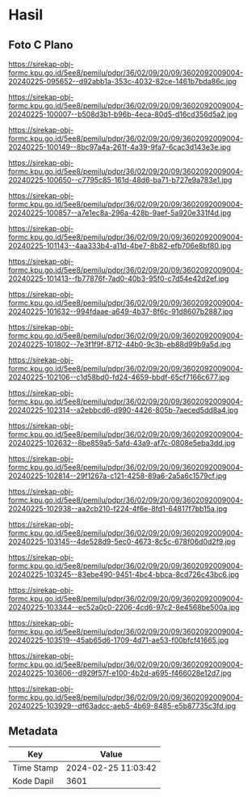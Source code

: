 # Hasil

## Foto C Plano

https://sirekap-obj-formc.kpu.go.id/5ee8/pemilu/pdpr/36/02/09/20/09/3602092009004-20240225-095652--d92abb1a-353c-4032-82ce-1461b7bda86c.jpg

https://sirekap-obj-formc.kpu.go.id/5ee8/pemilu/pdpr/36/02/09/20/09/3602092009004-20240225-100007--b508d3b1-b96b-4eca-80d5-d16cd356d5a2.jpg

https://sirekap-obj-formc.kpu.go.id/5ee8/pemilu/pdpr/36/02/09/20/09/3602092009004-20240225-100149--8bc97a4a-261f-4a39-9fa7-6cac3d143e3e.jpg

https://sirekap-obj-formc.kpu.go.id/5ee8/pemilu/pdpr/36/02/09/20/09/3602092009004-20240225-100650--c7795c85-161d-48d6-ba71-b727e9a783e1.jpg

https://sirekap-obj-formc.kpu.go.id/5ee8/pemilu/pdpr/36/02/09/20/09/3602092009004-20240225-100857--a7e1ec8a-296a-428b-9aef-5a920e331f4d.jpg

https://sirekap-obj-formc.kpu.go.id/5ee8/pemilu/pdpr/36/02/09/20/09/3602092009004-20240225-101143--4aa333b4-a11d-4be7-8b82-efb706e8bf80.jpg

https://sirekap-obj-formc.kpu.go.id/5ee8/pemilu/pdpr/36/02/09/20/09/3602092009004-20240225-101413--fb77876f-7ad0-40b3-95f0-c7d54e42d2ef.jpg

https://sirekap-obj-formc.kpu.go.id/5ee8/pemilu/pdpr/36/02/09/20/09/3602092009004-20240225-101632--994fdaae-a649-4b37-8f6c-91d8607b2887.jpg

https://sirekap-obj-formc.kpu.go.id/5ee8/pemilu/pdpr/36/02/09/20/09/3602092009004-20240225-101802--7e3f1f9f-8712-44b0-9c3b-eb88d99b9a5d.jpg

https://sirekap-obj-formc.kpu.go.id/5ee8/pemilu/pdpr/36/02/09/20/09/3602092009004-20240225-102106--c1d58bd0-fd24-4659-bbdf-65cf7166c677.jpg

https://sirekap-obj-formc.kpu.go.id/5ee8/pemilu/pdpr/36/02/09/20/09/3602092009004-20240225-102314--a2ebbcd6-d990-4426-805b-7aeced5dd8a4.jpg

https://sirekap-obj-formc.kpu.go.id/5ee8/pemilu/pdpr/36/02/09/20/09/3602092009004-20240225-102632--8be859a5-5afd-43a9-af7c-0808e5eba3dd.jpg

https://sirekap-obj-formc.kpu.go.id/5ee8/pemilu/pdpr/36/02/09/20/09/3602092009004-20240225-102814--29f1267a-c121-4258-89a6-2a5a6c1579cf.jpg

https://sirekap-obj-formc.kpu.go.id/5ee8/pemilu/pdpr/36/02/09/20/09/3602092009004-20240225-102938--aa2cb210-f224-4f6e-8fd1-64817f7bb15a.jpg

https://sirekap-obj-formc.kpu.go.id/5ee8/pemilu/pdpr/36/02/09/20/09/3602092009004-20240225-103145--4de528d9-5ec0-4673-8c5c-678f06d0d2f9.jpg

https://sirekap-obj-formc.kpu.go.id/5ee8/pemilu/pdpr/36/02/09/20/09/3602092009004-20240225-103245--83ebe490-9451-4bc4-bbca-8cd726c43bc6.jpg

https://sirekap-obj-formc.kpu.go.id/5ee8/pemilu/pdpr/36/02/09/20/09/3602092009004-20240225-103344--ec52a0c0-2206-4cd6-97c2-8e4568be500a.jpg

https://sirekap-obj-formc.kpu.go.id/5ee8/pemilu/pdpr/36/02/09/20/09/3602092009004-20240225-103519--45ab65d6-1709-4d71-ae53-f00bfcf41665.jpg

https://sirekap-obj-formc.kpu.go.id/5ee8/pemilu/pdpr/36/02/09/20/09/3602092009004-20240225-103606--d929f57f-e100-4b2d-a695-f466028e12d7.jpg

https://sirekap-obj-formc.kpu.go.id/5ee8/pemilu/pdpr/36/02/09/20/09/3602092009004-20240225-103929--df63adcc-aeb5-4b69-8485-e5b87735c3fd.jpg


## Metadata

| Key        | Value               |
| ---------- | ------------------- |
| Time Stamp | 2024-02-25 11:03:42 |
| Kode Dapil | 3601                |



